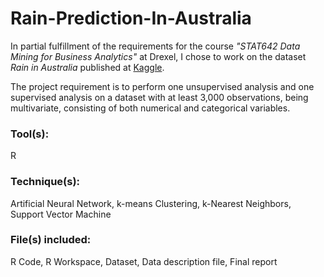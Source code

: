 # Rain-Prediction-In-Australia
In partial fulfillment of the requirements for the course *"STAT642 Data Mining for Business Analytics"* at Drexel, I chose to work on the dataset *Rain in Australia* published at [Kaggle](https://www.kaggle.com/jsphyg/weather-dataset-rattle-package).

The project requirement is to perform one unsupervised analysis and one supervised analysis on a dataset with at least 3,000 observations, being multivariate, consisting of both numerical and categorical variables.

### Tool(s): 
R

### Technique(s): 
Artificial Neural Network, k-means Clustering, k-Nearest Neighbors, Support Vector Machine

### File(s) included: 
R Code, R Workspace, Dataset, Data description file, Final report
